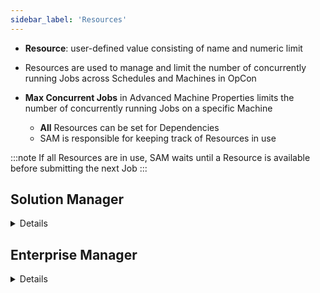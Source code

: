 ```yaml
---
sidebar_label: 'Resources'
---
```


* **Resource**: user-defined value consisting of name and numeric limit
* Resources are used to manage and limit the number of concurrently running Jobs across Schedules and Machines in OpCon
* **Max Concurrent Jobs** in Advanced Machine Properties limits the number of concurrently running Jobs on a specific Machine

	* **All** Resources can be set for Dependencies  
	* SAM is responsible for keeping track of Resources in use

:::note
If all Resources are in use, SAM waits until a Resource is available before submitting the next Job
:::

## Solution Manager

<details>

* In Solution Manager, **Resources** is found in **Library > Administration > Resources**

||
|-----------------|
|![](/imgbasic/sm-resources-main.png)|

### Create/Edit Resource

||
|-----------------|
|![](/imgbasic/sm-resource-add.png)|

### Resource Dependencies in Job Details

||
|-----------------|
|![](/imgbasic/sm-resource-job-screen.png)|

### Edit/Set Resource Dependency

||
|-----------------|
|![](/imgbasic/sm-resource-dependency-add.png)|

### Trigger Email Alert of Resource Properties

||
|-----------------|
|![](/imgbasic/sm-resource-properties.png)|

||
|-----------------|
|![](/imgbasic/sm-resource-properties-email.png)|

### Frequency - SAM Priority

* Used if Max Concurrent of the following two features is met:
	* Machine has reached Max Jobs limit (Windows and UNIX defaults are ```50```)
	* A Resource has all Resources in use
* The Job with highest **SAM Priority** will run first if several Jobs are waiting for a Resource or a Machine Max Job to free up

||
|-----------------|
|![](/imgbasic/sm-sam-priority-job-screen.png)|

||
|-----------------|
|![](/imgbasic/sm-sam-priority-list.png)|

</details>

## Enterprise Manager

<details>

* In Enterprise Manager, **Resources** is found in **Administration > Resources**

### Create/Edit Resource

||
|-----------------|
|![](/imgbasic/403.png)|

### Resource Dependencies

||
|-----------------------------------|
|![](/imgbasic/401.png)|

### Edit/Set Resource Dependency

||
|--------------------------------|
|![](/imgbasic/402.png)|


### Resources - Instance Properties

* Max value of a Resource can be retrieved

```[[RM.ResourceName]]```

* Number of Resources “in use” can also be retrieved 

```[[RU.ResourceName]]```

||
|-----------------------------------------|
|![](/imgbasic/404.png)|

### Frequency - SAM Priority

* Used if Max Concurrent of the following two features is met:
	* Machine has reached Max Jobs limit (Windows and UNIX defaults are ```50```)
	* A Resource has all Resources in use
* The Job with highest **SAM Priority** will run first if several Jobs are waiting for a Resource or a Machine Max Job to free up

||
|-----------------|
|![](/imgbasic/405.png)|

||
|-----------------|
|![](/imgbasic/406.png)|

</details>